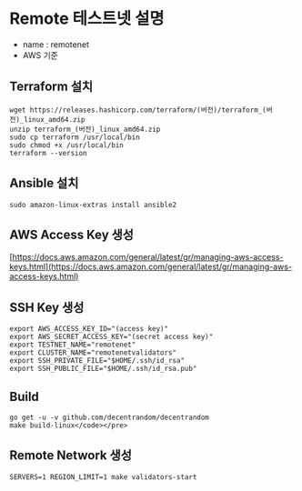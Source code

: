 # Remote 테스트넷 설명

- name : remotenet
- AWS 기준

## Terraform 설치

    wget https://releases.hashicorp.com/terraform/(버전)/terraform_(버전)_linux_amd64.zip
    unzip terraform_(버전)_linux_amd64.zip
    sudo cp terraform /usr/local/bin
    sudo chmod +x /usr/local/bin
    terraform --version

## Ansible 설치

    sudo amazon-linux-extras install ansible2

## AWS Access Key 생성

[https://docs.aws.amazon.com/general/latest/gr/managing-aws-access-keys.html](https://docs.aws.amazon.com/general/latest/gr/managing-aws-access-keys.html)

## SSH Key 생성

    export AWS_ACCESS_KEY_ID="(access key)"
    export AWS_SECRET_ACCESS_KEY="(secret access key)"
    export TESTNET_NAME="remotenet"
    export CLUSTER_NAME="remotenetvalidators"
    export SSH_PRIVATE_FILE="$HOME/.ssh/id_rsa"
    export SSH_PUBLIC_FILE="$HOME/.ssh/id_rsa.pub"

## Build

    go get -u -v github.com/decentrandom/decentrandom
    make build-linux</code></pre>

## Remote Network 생성

    SERVERS=1 REGION_LIMIT=1 make validators-start